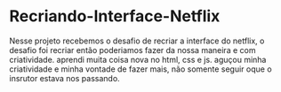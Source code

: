 # Recriando-Interface-Netflix
Nesse projeto recebemos o desafio de recriar a interface do netflix, o desafio foi recriar então poderiamos fazer da nossa maneira e com criatividade.
aprendi muita coisa nova no html, css e  js. aguçou minha criatividade e minha vontade de fazer mais, não somente seguir oque o insrutor estava nos passando.
